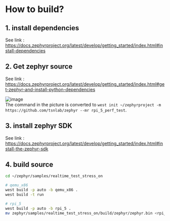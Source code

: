 # How to build?

## 1. install dependencies
See link : https://docs.zephyrproject.org/latest/develop/getting_started/index.html#install-dependencies

## 2. Get zephyr source
See link : https://docs.zephyrproject.org/latest/develop/getting_started/index.html#get-zephyr-and-install-python-dependencies
  
![image](https://github.com/tsnlab/zephyr/assets/48320014/7585b781-57f9-490c-83e1-836606054f6a)  
The command in the picture is converted to `west init ~/zephyrproject -m https://github.com/tsnlab/zephyr --mr rpi_5_perf_test`.  

## 3. install zephyr SDK
See link : https://docs.zephyrproject.org/latest/develop/getting_started/index.html#install-the-zephyr-sdk

## 4. build source
```Bash
cd ~/zephyr/samples/realtime_test_stress_on

# qemu_x86
west build -p auto -b qemu_x86 .
west build -t run

# rpi_5
west build -p auto -b rpi_5 .
mv zephyr/samples/realtime_test_stress_on/build/zephyr/zephyr.bin <rpi_5 root directory>
```
